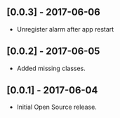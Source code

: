 ## [0.0.3] - 2017-06-06

* Unregister alarm after app restart

## [0.0.2] - 2017-06-05

* Added missing classes.

## [0.0.1] - 2017-06-04

* Initial Open Source release.

